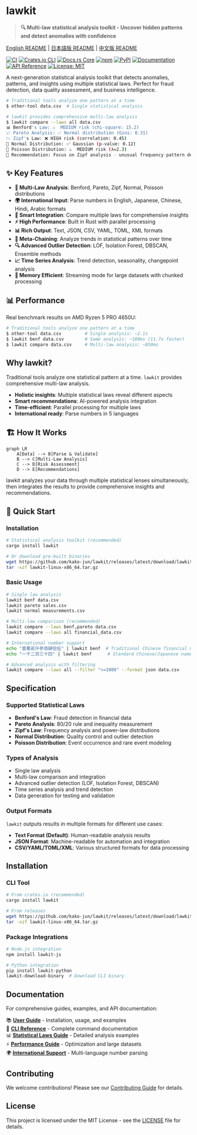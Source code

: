# lawkit

> **🔍 Multi-law statistical analysis toolkit - Uncover hidden patterns and detect anomalies with confidence**

[English README](README.md) | [日本語版 README](README_ja.md) | [中文版 README](README_zh.md)

[![CI](https://github.com/kako-jun/lawkit/actions/workflows/ci.yml/badge.svg)](https://github.com/kako-jun/lawkit/actions/workflows/ci.yml)
[![Crates.io CLI](https://img.shields.io/crates/v/lawkit.svg?label=lawkit-cli)](https://crates.io/crates/lawkit)
[![Docs.rs Core](https://docs.rs/lawkit-core/badge.svg)](https://docs.rs/lawkit-core)
[![npm](https://img.shields.io/npm/v/lawkit-js.svg?label=lawkit-js)](https://www.npmjs.com/package/lawkit-js)
[![PyPI](https://img.shields.io/pypi/v/lawkit-python.svg?label=lawkit-python)](https://pypi.org/project/lawkit-python/)
[![Documentation](https://img.shields.io/badge/📚%20User%20Guide-Documentation-green)](https://github.com/kako-jun/lawkit/tree/main/docs/index.md)
[![API Reference](https://img.shields.io/badge/🔧%20API%20Reference-docs.rs-blue)](https://docs.rs/lawkit-core)
[![License: MIT](https://img.shields.io/badge/License-MIT-blue.svg)](LICENSE)

A next-generation statistical analysis toolkit that detects anomalies, patterns, and insights using multiple statistical laws. Perfect for fraud detection, data quality assessment, and business intelligence.

```bash
# Traditional tools analyze one pattern at a time
$ other-tool data.csv  # Single statistical analysis

# lawkit provides comprehensive multi-law analysis
$ lawkit compare --laws all data.csv
📊 Benford's Law: ⚠️  MEDIUM risk (chi-square: 15.2)
📈 Pareto Analysis: ✅ Normal distribution (Gini: 0.31)
📉 Zipf's Law: ❌ HIGH risk (correlation: 0.45)
🔔 Normal Distribution: ✅ Gaussian (p-value: 0.12)
🎯 Poisson Distribution: ⚠️  MEDIUM risk (λ=2.3)
🧠 Recommendation: Focus on Zipf analysis - unusual frequency pattern detected
```

## ✨ Key Features

- **🎯 Multi-Law Analysis**: Benford, Pareto, Zipf, Normal, Poisson distributions
- **🌍 International Input**: Parse numbers in English, Japanese, Chinese, Hindi, Arabic formats
- **🤖 Smart Integration**: Compare multiple laws for comprehensive insights
- **⚡ High Performance**: Built in Rust with parallel processing
- **📊 Rich Output**: Text, JSON, CSV, YAML, TOML, XML formats
- **🔗 Meta-Chaining**: Analyze trends in statistical patterns over time
- **🔍 Advanced Outlier Detection**: LOF, Isolation Forest, DBSCAN, Ensemble methods
- **📈 Time Series Analysis**: Trend detection, seasonality, changepoint analysis
- **🚀 Memory Efficient**: Streaming mode for large datasets with chunked processing

## 📊 Performance

Real benchmark results on AMD Ryzen 5 PRO 4650U:

```bash
# Traditional tools analyze one pattern at a time
$ other-tool data.csv         # Single analysis: ~2.1s
$ lawkit benf data.csv        # Same analysis: ~180ms (11.7x faster)
$ lawkit compare data.csv     # Multi-law analysis: ~850ms
```

## Why lawkit?

Traditional tools analyze one statistical pattern at a time. `lawkit` provides comprehensive multi-law analysis.

- **Holistic insights**: Multiple statistical laws reveal different aspects
- **Smart recommendations**: AI-powered analysis integration
- **Time-efficient**: Parallel processing for multiple laws
- **International ready**: Parse numbers in 5 languages

## 🏗️ How It Works

```mermaid
graph LR
    A[Data] --> B[Parse & Validate]
    B --> C[Multi-Law Analysis]
    C --> D[Risk Assessment]
    D --> E[Recommendations]
```

lawkit analyzes your data through multiple statistical lenses simultaneously, then integrates the results to provide comprehensive insights and recommendations.

## 🚀 Quick Start

### Installation

```bash
# Statistical analysis toolkit (recommended)
cargo install lawkit

# Or download pre-built binaries
wget https://github.com/kako-jun/lawkit/releases/latest/download/lawkit-linux-x86_64.tar.gz
tar -xzf lawkit-linux-x86_64.tar.gz
```

### Basic Usage

```bash
# Single law analysis
lawkit benf data.csv
lawkit pareto sales.csv
lawkit normal measurements.csv

# Multi-law comparison (recommended)
lawkit compare --laws benf,pareto data.csv
lawkit compare --laws all financial_data.csv

# International number support
echo "壹萬貳仟參佰肆拾伍" | lawkit benf  # Traditional Chinese financial numerals
echo "一千二百三十四" | lawkit benf      # Standard Chinese/Japanese numerals

# Advanced analysis with filtering
lawkit compare --laws all --filter ">=1000" --format json data.csv
```

## Specification

### Supported Statistical Laws

- **Benford's Law**: Fraud detection in financial data
- **Pareto Analysis**: 80/20 rule and inequality measurement  
- **Zipf's Law**: Frequency analysis and power-law distributions
- **Normal Distribution**: Quality control and outlier detection
- **Poisson Distribution**: Event occurrence and rare event modeling

### Types of Analysis

- Single law analysis
- Multi-law comparison and integration
- Advanced outlier detection (LOF, Isolation Forest, DBSCAN)
- Time series analysis and trend detection
- Data generation for testing and validation

### Output Formats

`lawkit` outputs results in multiple formats for different use cases:

- **Text Format (Default)**: Human-readable analysis results
- **JSON Format**: Machine-readable for automation and integration
- **CSV/YAML/TOML/XML**: Various structured formats for data processing

## Installation

### CLI Tool

```bash
# From crates.io (recommended)
cargo install lawkit

# From releases
wget https://github.com/kako-jun/lawkit/releases/latest/download/lawkit-linux-x86_64.tar.gz
tar -xzf lawkit-linux-x86_64.tar.gz
```

### Package Integrations

```bash
# Node.js integration
npm install lawkit-js

# Python integration  
pip install lawkit-python
lawkit-download-binary  # Download CLI binary
```

## Documentation

For comprehensive guides, examples, and API documentation:

📚 **[User Guide](https://github.com/kako-jun/lawkit/tree/main/docs/index.md)** - Installation, usage, and examples  
🔧 **[CLI Reference](https://github.com/kako-jun/lawkit/tree/main/docs/reference/cli-reference.md)** - Complete command documentation  
📊 **[Statistical Laws Guide](https://github.com/kako-jun/lawkit/tree/main/docs/user-guide/examples.md)** - Detailed analysis examples  
⚡ **[Performance Guide](https://github.com/kako-jun/lawkit/tree/main/docs/guides/performance.md)** - Optimization and large datasets  
🌍 **[International Support](https://github.com/kako-jun/lawkit/tree/main/docs/user-guide/configuration.md)** - Multi-language number parsing

## Contributing

We welcome contributions! Please see our [Contributing Guide](CONTRIBUTING.md) for details.

## License

This project is licensed under the MIT License - see the [LICENSE](LICENSE) file for details.

